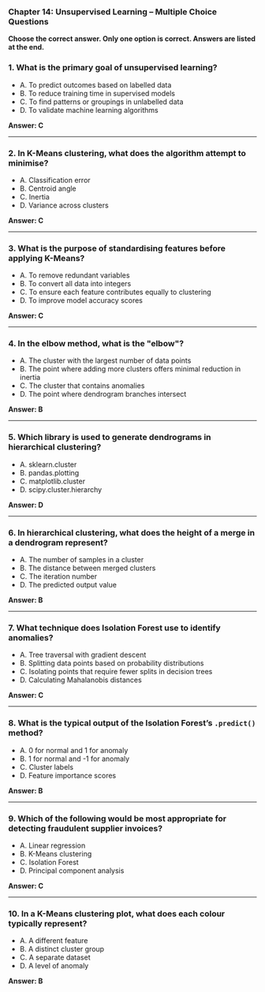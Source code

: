 ### Chapter 14: Unsupervised Learning – Multiple Choice Questions

**Choose the correct answer. Only one option is correct. Answers are listed at the end.**

### 1. What is the primary goal of unsupervised learning?

- A. To predict outcomes based on labelled data  
- B. To reduce training time in supervised models  
- C. To find patterns or groupings in unlabelled data  
- D. To validate machine learning algorithms  

**Answer: C**

---

### 2. In K-Means clustering, what does the algorithm attempt to minimise?

- A. Classification error  
- B. Centroid angle  
- C. Inertia  
- D. Variance across clusters  

**Answer: C**

---

### 3. What is the purpose of standardising features before applying K-Means?

- A. To remove redundant variables  
- B. To convert all data into integers  
- C. To ensure each feature contributes equally to clustering  
- D. To improve model accuracy scores  

**Answer: C**

---

### 4. In the elbow method, what is the "elbow"?

- A. The cluster with the largest number of data points  
- B. The point where adding more clusters offers minimal reduction in inertia  
- C. The cluster that contains anomalies  
- D. The point where dendrogram branches intersect  

**Answer: B**

---

### 5. Which library is used to generate dendrograms in hierarchical clustering?

- A. sklearn.cluster  
- B. pandas.plotting  
- C. matplotlib.cluster  
- D. scipy.cluster.hierarchy  

**Answer: D**

---

### 6. In hierarchical clustering, what does the height of a merge in a dendrogram represent?

- A. The number of samples in a cluster  
- B. The distance between merged clusters  
- C. The iteration number  
- D. The predicted output value  

**Answer: B**

---

### 7. What technique does Isolation Forest use to identify anomalies?

- A. Tree traversal with gradient descent  
- B. Splitting data points based on probability distributions  
- C. Isolating points that require fewer splits in decision trees  
- D. Calculating Mahalanobis distances  

**Answer: C**

---

### 8. What is the typical output of the Isolation Forest’s `.predict()` method?

- A. 0 for normal and 1 for anomaly  
- B. 1 for normal and -1 for anomaly  
- C. Cluster labels  
- D. Feature importance scores  

**Answer: B**

---

### 9. Which of the following would be most appropriate for detecting fraudulent supplier invoices?

- A. Linear regression  
- B. K-Means clustering  
- C. Isolation Forest  
- D. Principal component analysis  

**Answer: C**

---

### 10. In a K-Means clustering plot, what does each colour typically represent?

- A. A different feature  
- B. A distinct cluster group  
- C. A separate dataset  
- D. A level of anomaly  

**Answer: B**

